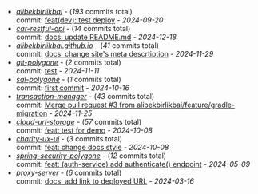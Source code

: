 - [_alibekbirlikbai_](https://github.com/alibekbirlikbai/alibekbirlikbai) - (_193_ commits total)<br/>commit: [feat(dev): test deploy](https://github.com/alibekbirlikbai/alibekbirlikbai/commit/a0dbd0c7b6829f53b066e7e6aca31d2a5e3735fe) - _2024-09-20_
- [_car-restful-api_](https://github.com/alibekbirlikbai/car-restful-api) - (_14_ commits total)<br/>commit: [docs: update README.md](https://github.com/alibekbirlikbai/car-restful-api/commit/70eb1214e14cb61c32bd31405df975d742cb0aea) - _2024-12-18_
- [_alibekbirlikbai.github.io_](https://github.com/alibekbirlikbai/alibekbirlikbai.github.io) - (_41_ commits total)<br/>commit: [docs: change site's meta descrtiption](https://github.com/alibekbirlikbai/alibekbirlikbai.github.io/commit/f93e08fdd90f04f6cdea4eebd0c697d2f86c4e24) - _2024-11-29_
- [_git-polygone_](https://github.com/alibekbirlikbai/git-polygone) - (_2_ commits total)<br/>commit: [test](https://github.com/alibekbirlikbai/git-polygone/commit/77c8a9a23be5565b994cc77a0de0ba38718ecf83) - _2024-11-11_
- [_sql-polygone_](https://github.com/alibekbirlikbai/sql-polygone) - (_1_ commits total)<br/>commit: [first commit](https://github.com/alibekbirlikbai/sql-polygone/commit/43915be5b718be9006150178d65cc62334d293ee) - _2024-10-16_
- [_transaction-manager_](https://github.com/alibekbirlikbai/transaction-manager) - (_43_ commits total)<br/>commit: [Merge pull request #3 from alibekbirlikbai/feature/gradle-migration](https://github.com/alibekbirlikbai/transaction-manager/commit/abeb0ec2b5383d63d37753d67164dadf04ea9fe7) - _2024-11-25_
- [_cloud-url-storage_](https://github.com/alibekbirlikbai/cloud-url-storage) - (_57_ commits total)<br/>commit: [feat: test for demo](https://github.com/alibekbirlikbai/cloud-url-storage/commit/49daaab9a2eef4981f6fa9dcb07b928659155147) - _2024-10-08_
- [_charity-ux-ui_](https://github.com/alibekbirlikbai/charity-ux-ui) - (_3_ commits total)<br/>commit: [feat: change docs style](https://github.com/alibekbirlikbai/charity-ux-ui/commit/b34fe3d2338eb317c8501e39b75897073f726f7d) - _2024-10-08_
- [_spring-security-polygone_](https://github.com/alibekbirlikbai/spring-security-polygone) - (_12_ commits total)<br/>commit: [feat: (auth-service) add authenticate() endpoint](https://github.com/alibekbirlikbai/spring-security-polygone/commit/77d7064f9091f6e135295ed44f203647ffcfdb84) - _2024-05-09_
- [_proxy-server_](https://github.com/alibekbirlikbai/proxy-server) - (_6_ commits total)<br/>commit: [docs: add link to deployed URL](https://github.com/alibekbirlikbai/proxy-server/commit/150c67582b00233b8e7eb7b18a55e0e4f0f7efdc) - _2024-03-16_